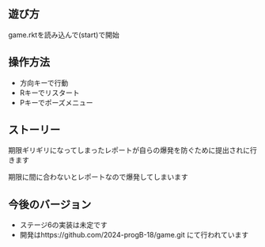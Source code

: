 ## 遊び方
game.rktを読み込んで(start)で開始

## 操作方法
* 方向キーで行動
* Rキーでリスタート
* Pキーでポーズメニュー

## ストーリー
期限ギリギリになってしまったレポートが自らの爆発を防ぐために提出されに行きます

期限に間に合わないとレポートなので爆発してしまいます

## 今後のバージョン
* ステージ6の実装は未定です
* 開発はhttps://github.com/2024-progB-18/game.git にて行われています
